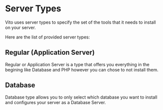 # Server Types

Vito uses server types to specify the set of the tools that it needs to install on your server.

Here are the list of provided server types:

## Regular (Application Server)

Regular or Application Server is a type that offers you everything in the begining like Database and PHP however you can chose to not install them.

## Database

Database type allows you to only select which database you want to install and configures your server as a Database Server.